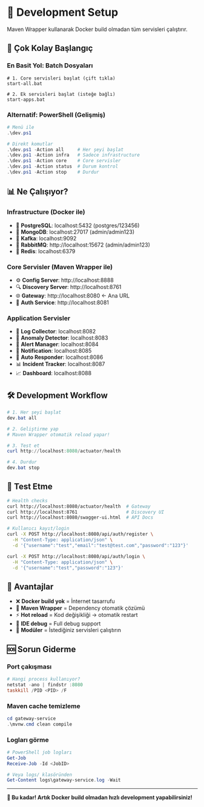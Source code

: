 # 🚀 Development Setup

Maven Wrapper kullanarak Docker build olmadan tüm servisleri çalıştırır.

## 🎯 Çok Kolay Başlangıç

### En Basit Yol: Batch Dosyaları
```batch
# 1. Core servisleri başlat (çift tıkla)
start-all.bat

# 2. Ek servisleri başlat (isteğe bağlı)
start-apps.bat
```

### Alternatif: PowerShell (Gelişmiş)
```powershell
# Menü ile
.\dev.ps1

# Direkt komutlar
.\dev.ps1 -Action all     # Her şeyi başlat
.\dev.ps1 -Action infra   # Sadece infrastructure
.\dev.ps1 -Action core    # Core servisler
.\dev.ps1 -Action status  # Durum kontrol
.\dev.ps1 -Action stop    # Durdur
```

## 📊 Ne Çalışıyor?

### Infrastructure (Docker ile)
- 🐘 **PostgreSQL**: localhost:5432 (postgres/123456)
- 🍃 **MongoDB**: localhost:27017 (admin/admin123)  
- 📡 **Kafka**: localhost:9092
- 🐰 **RabbitMQ**: http://localhost:15672 (admin/admin123)
- 🔴 **Redis**: localhost:6379

### Core Servisler (Maven Wrapper ile)
- ⚙️ **Config Server**: http://localhost:8888
- 🔍 **Discovery Server**: http://localhost:8761
- 🌐 **Gateway**: http://localhost:8080 ← Ana URL
- 🔐 **Auth Service**: http://localhost:8081

### Application Servisler
- 📝 **Log Collector**: localhost:8082
- 🤖 **Anomaly Detector**: localhost:8083
- 🚨 **Alert Manager**: localhost:8084
- 📧 **Notification**: localhost:8085
- 🔧 **Auto Responder**: localhost:8086
- 📊 **Incident Tracker**: localhost:8087
- 📈 **Dashboard**: localhost:8088

## 🛠️ Development Workflow

```powershell
# 1. Her şeyi başlat
dev.bat all

# 2. Geliştirme yap
# Maven Wrapper otomatik reload yapar!

# 3. Test et
curl http://localhost:8080/actuator/health

# 4. Durdur
dev.bat stop
```

## 🧪 Test Etme

```bash
# Health checks
curl http://localhost:8080/actuator/health  # Gateway
curl http://localhost:8761                  # Discovery UI
curl http://localhost:8080/swagger-ui.html  # API Docs

# Kullanıcı kayıt/login
curl -X POST http://localhost:8080/api/auth/register \
  -H "Content-Type: application/json" \
  -d '{"username":"test","email":"test@test.com","password":"123"}'

curl -X POST http://localhost:8080/api/auth/login \
  -H "Content-Type: application/json" \
  -d '{"username":"test","password":"123"}'
```

## 🎯 Avantajlar

- ❌ **Docker build yok** = İnternet tasarrufu
- 🔄 **Maven Wrapper** = Dependency otomatik çözümü
- ⚡ **Hot reload** = Kod değişikliği → otomatik restart
- 🐛 **IDE debug** = Full debug support
- 📱 **Modüler** = İstediğiniz servisleri çalıştırın

## 🆘 Sorun Giderme

### Port çakışması
```powershell
# Hangi process kullanıyor?
netstat -ano | findstr :8080
taskkill /PID <PID> /F
```

### Maven cache temizleme
```powershell
cd gateway-service
.\mvnw.cmd clean compile
```

### Logları görme
```powershell
# PowerShell job logları
Get-Job
Receive-Job -Id <JobID>

# Veya logs/ klasöründen
Get-Content logs\gateway-service.log -Wait
```

---

**🎉 Bu kadar! Artık Docker build olmadan hızlı development yapabilirsiniz!** 